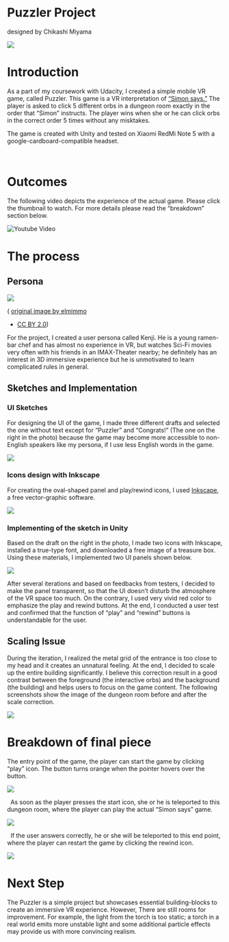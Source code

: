 Puzzler Project
===============

designed by Chikashi Miyama

![](img/entrance.PNG)

Introduction
============

As a part of my coursework with Udacity, I created a simple mobile VR game,
called Puzzler. This game is a VR interpretation of [“Simon
says.”](https://en.wikipedia.org/wiki/Simon_Says) The player is asked to click 5 different
orbs in a dungeon room exactly in the order that “Simon” instructs. The player wins when she
or he can click orbs in the correct order 5 times without any misktakes.

The game is created with Unity and tested on Xiaomi RedMi Note 5 with a
google-cardboard-compatible headset.

 

Outcomes
========

The following video depicts the experience of the actual game. Please click the thumbnail to watch.
For more details please read the “breakdown” section below.

![[Youtube Video](https://www.youtube.com/watch?v=IeFZDdO06eE)](https://img.youtube.com/vi/IeFZDdO06eE/0.jpg)
 

The process
===========

Persona
-------

![](img/motokichi.PNG)

( [original image by
elmimmo](https://en.wikipedia.org/wiki/Ramen_shop#/media/File:Tachi-g%C3%BAi_ramen_2014_(14327023280).jpg)
- [CC BY 2.0](https://creativecommons.org/licenses/by/2.0/))

For the project, I created a user persona called Kenji. He is a young ramen-bar chef and has almost no experience in VR, but watches Sci-Fi movies very often with his friends in an IMAX-Theater nearby; he definitely has an interest in 3D
immersive experience but he is unmotivated to learn complicated rules in general.

Sketches and Implementation
---------------------------

### UI Sketches

For designing the UI of the game, I made three different drafts and selected the one without text except for “Puzzler” and “Congrats!” (The one on the right in the photo) because the game may become more accessible to non-English speakers like my persona, if I use less English words in the game.

![](img/sketches_processed.jpg)

### Icons design with Inkscape

For creating the oval-shaped panel and play/rewind icons, I used [Inkscape](https://inkscape.org/), a free vector-graphic software.

![](img/inkscape.PNG)

### Implementing of the sketch in Unity

Based on the draft on the right in the photo, I made two icons with Inkscape, installed a true-type font, and downloaded a free image of a treasure box. Using these materials, I implemented two UI panels shown below.

![](img/implmentation.PNG)

After several iterations and based on feedbacks from testers, I decided to make the panel transparent, so that the UI doesn’t disturb the atmosphere of the VR space too much. On the contrary, I used very vivid red color to emphasize the play and rewind buttons. At the end, I conducted a user test and confirmed that the function of “play” and “rewind” buttons is understandable for the user.

Scaling Issue
-------------

During the iteration, I realized the metal grid of the entrance is too close to my head and it creates an unnatural feeling. At the end, I decided to scale up the entire building significantly. I believe this correction result in a good contrast between the foreground (the interactive orbs) and the background (the building) and helps users to focus on the game content. The following screenshots show the image of the dungeon room before and after the scale correction.

![](img/before_after.png)

Breakdown of final piece
========================

The entry point of the game, the player can start the game by clicking “play” icon. The button turns orange when the pointer hovers over the button. 

![](img/start.PNG)

 
As soon as the player presses the start icon, she or he is teleported to this dungeon room, where the player can play the actual “Simon says” game. 

![](img/play.PNG)

 
If the user answers correctly, he or she will be teleported to this end point, where the player can restart the game by clicking the rewind icon.

![](img/end.PNG)

Next Step
=========

The Puzzler is a simple project but showcases essential building-blocks to
create an immersive VR experience. However, There are still rooms for
improvement. For example, the light from the torch is too static; a torch in a
real world emits more unstable light and some additional particle effects may
provide us with more convincing realism.
